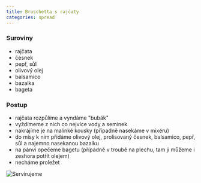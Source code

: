 ```yaml
---
title: Bruschetta s rajčaty
categories: spread
---
```


### Suroviny
- rajčata
- česnek
- pepř, sůl
- olivový olej
- balsamico
- bazalka
- bageta

### Postup

- rajčata rozpůlíme a vyndáme "bubák"
- vyždímeme z nich co nejvíce vody a semínek
- nakrájíme je na malinké kousky (případně nasekáme v mixéru)
- do mísy k nim přidáme olivový olej, prolisovaný česnek, balsamico, pepř, sůl a najemno nasekanou bazalku
- na pánvi opečeme bagetu (případně v troubě na plechu, tam ji můžeme i zeshora potřít olejem)
- necháme proležet

![Servírujeme](/fotky/bruschetta-s-rajcaty-1.jpg)
